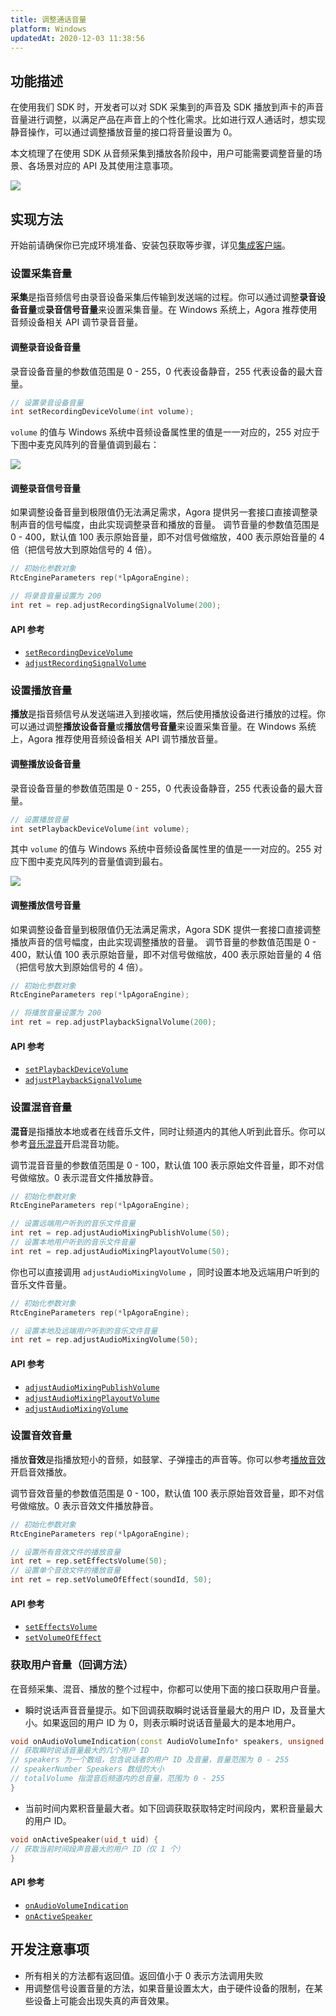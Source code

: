 ```yaml
---
title: 调整通话音量
platform: Windows
updatedAt: 2020-12-03 11:38:56
---
```


## 功能描述

在使用我们 SDK 时，开发者可以对 SDK 采集到的声音及 SDK 播放到声卡的声音音量进行调整，以满足产品在声音上的个性化需求。比如进行双人通话时，想实现静音操作，可以通过调整播放音量的接口将音量设置为 0。

本文梳理了在使用 SDK 从音频采集到播放各阶段中，用户可能需要调整音量的场景、各场景对应的 API 及其使用注意事项。

![](https://web-cdn.agora.io/docs-files/1545991278347)

## 实现方法

开始前请确保你已完成环境准备、安装包获取等步骤，详见[集成客户端](./windows_video)。

### 设置采集音量

**采集**是指音频信号由录音设备采集后传输到发送端的过程。你可以通过调整**录音设备音量**或**录音信号音量**来设置采集音量。在 Windows 系统上，Agora 推荐使用音频设备相关 API 调节录音音量。

#### 调整录音设备音量

录音设备音量的参数值范围是 0 - 255，0 代表设备静音，255 代表设备的最大音量。

```cpp
// 设置录音设备音量
int setRecordingDeviceVolume(int volume);
```

`volume` 的值与 Windows 系统中音频设备属性里的值是一一对应的，255 对应于下图中麦克风阵列的音量值调到最右：

![](https://web-cdn.agora.io/docs-files/1545124821348)

#### 调整录音信号音量

如果调整设备音量到极限值仍无法满足需求，Agora 提供另一套接口直接调整录制声音的信号幅度，由此实现调整录音和播放的音量。
调节音量的参数值范围是 0 - 400，默认值 100 表示原始音量，即不对信号做缩放，400 表示原始音量的 4 倍（把信号放大到原始信号的 4 倍）。

```cpp
// 初始化参数对象
RtcEngineParameters rep(*lpAgoraEngine);

// 将录音音量设置为 200
int ret = rep.adjustRecordingSignalVolume(200);
```

#### API 参考

- [`setRecordingDeviceVolume`](./API%20Reference/cpp/classagora_1_1rtc_1_1_i_audio_device_manager.html#ac24424e86ded2727a532df739ebf8086)
- [`adjustRecordingSignalVolume`](./API%20Reference/cpp/classagora_1_1rtc_1_1_rtc_engine_parameters.html#aa9e9b5ae052022fe2e81232b9e6e7290)

### 设置播放音量

**播放**是指音频信号从发送端进入到接收端，然后使用播放设备进行播放的过程。你可以通过调整**播放设备音量**或**播放信号音量**来设置采集音量。在 Windows 系统上，Agora 推荐使用音频设备相关 API 调节播放音量。

#### 调整播放设备音量

录音设备音量的参数值范围是 0 - 255，0 代表设备静音，255 代表设备的最大音量。

```cpp
// 设置播放音量
int setPlaybackDeviceVolume(int volume);
```

其中 `volume` 的值与 Windows 系统中音频设备属性里的值是一一对应的。255 对应下图中麦克风阵列的音量值调到最右。

![](https://web-cdn.agora.io/docs-files/1545124835160)

#### 调整播放信号音量

如果调整设备音量到极限值仍无法满足需求，Agora SDK 提供一套接口直接调整播放声音的信号幅度，由此实现调整播放的音量。
调节音量的参数值范围是 0 - 400，默认值 100 表示原始音量，即不对信号做缩放，400 表示原始音量的 4 倍（把信号放大到原始信号的 4 倍）。

```cpp
// 初始化参数对象
RtcEngineParameters rep(*lpAgoraEngine);

// 将播放音量设置为 200
int ret = rep.adjustPlaybackSignalVolume(200);
```

#### API 参考

- [`setPlaybackDeviceVolume`](./API%20Reference/cpp/classagora_1_1rtc_1_1_i_audio_device_manager.html#ac14a1238e83303abed2f36e02fcc9366)
- [`adjustPlaybackSignalVolume`](./API%20Reference/cpp/classagora_1_1rtc_1_1_rtc_engine_parameters.html#a8bed09e12b8e2d9934aafad50b77d364)

### 设置混音音量

**混音**是指播放本地或者在线音乐文件，同时让频道内的其他人听到此音乐。你可以参考[音乐混音](https://docs.agora.io/cn/Video/effect_mixing_windows?platform=Windows#音乐混音)开启混音功能。

调节混音音量的参数值范围是 0 - 100，默认值 100 表示原始文件音量，即不对信号做缩放。0 表示混音文件播放静音。

```cpp
// 初始化参数对象
RtcEngineParameters rep(*lpAgoraEngine);

// 设置远端用户听到的音乐文件音量
int ret = rep.adjustAudioMixingPublishVolume(50);
// 设置本地用户听到的音乐文件音量
int ret = rep.adjustAudioMixingPlayoutVolume(50);
```

你也可以直接调用 `adjustAudioMixingVolume` ，同时设置本地及远端用户听到的音乐文件音量。

```cpp
// 初始化参数对象
RtcEngineParameters rep(*lpAgoraEngine);

// 设置本地及远端用户听到的音乐文件音量
int ret = rep.adjustAudioMixingVolume(50);
```

#### API 参考

- [`adjustAudioMixingPublishVolume`](./API%20Reference/cpp/classagora_1_1rtc_1_1_rtc_engine_parameters.html#a8f8d2af4b4c7988934e152e3b281d734)
- [`adjustAudioMixingPlayoutVolume`](./API%20Reference/cpp/classagora_1_1rtc_1_1_rtc_engine_parameters.html#a99ab2878e0c4fbf1be6970a2c545d085)
- [`adjustAudioMixingVolume`](./API%20Reference/cpp/classagora_1_1rtc_1_1_rtc_engine_parameters.html#a5e117be71d38d813208198f4064aa964)

### 设置音效音量

播放**音效**是指播放短小的音频，如鼓掌、子弹撞击的声音等。你可以参考[播放音效](https://docs.agora.io/cn/Video/effect_mixing_windows?platform=Windows#播放音效文件)开启音效播放。

调节音效音量的参数值范围是 0 - 100，默认值 100 表示原始音效音量，即不对信号做缩放。0 表示音效文件播放静音。

```cpp
// 初始化参数对象
RtcEngineParameters rep(*lpAgoraEngine);

// 设置所有音效文件的播放音量
int ret = rep.setEffectsVolume(50);
// 设置单个音效文件的播放音量
int ret = rep.setVolumeOfEffect(soundId, 50);
```

#### API 参考

- [`setEffectsVolume`](./API%20Reference/cpp/classagora_1_1rtc_1_1_rtc_engine_parameters.html#aa3041ef19bfe10ffc5a1130cda91ab7b)
- [`setVolumeOfEffect`](./API%20Reference/cpp/classagora_1_1rtc_1_1_rtc_engine_parameters.html#a71fac1633ea84c892879781bee56d001)

### 获取用户音量（回调方法）

在音频采集、混音、播放的整个过程中，你都可以使用下面的接口获取用户音量。

- 瞬时说话声音音量提示。如下回调获取瞬时说话音量最大的用户 ID，及音量大小。如果返回的用户 ID 为 0，则表示瞬时说话音量最大的是本地用户。

```cpp
void onAudioVolumeIndication(const AudioVolumeInfo* speakers, unsigned int speakerNumber, int totalVolume)  {
// 获取瞬时说话音量最大的几个用户 ID
// speakers 为一个数组，包含说话者的用户 ID 及音量，音量范围为 0 - 255
// speakerNumber Speakers 数组的大小
// totalVolume 指混音后频道内的总音量，范围为 0 - 255
}
```

- 当前时间内累积音量最大者。如下回调获取获取特定时间段内，累积音量最大的用户 ID。

```cpp
void onActiveSpeaker(uid_t uid) {
// 获取当前时间段声音最大的用户 ID（仅 1 个）
}
```

#### API 参考

- [`onAudioVolumeIndication`](./API%20Reference/cpp/classagora_1_1rtc_1_1_i_rtc_engine_event_handler.html#aab1184a2b276f509870c055a9ff8fac4)
- [`onActiveSpeaker`](./API%20Reference/cpp/classagora_1_1rtc_1_1_i_rtc_engine_event_handler.html#ae643c9dbf94360a23a8b3a56c93f90bc)

## 开发注意事项

- 所有相关的方法都有返回值。返回值小于 0 表示方法调用失败
- 用调整信号设置音量的方法，如果音量设置太大，由于硬件设备的限制，在某些设备上可能会出现失真的声音效果。
